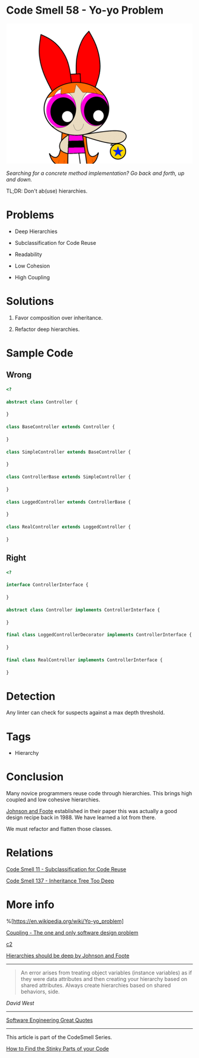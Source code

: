 # Code Smell 58 - Yo-yo Problem

![Code Smell 58 - Yo-yo Problem](Code%20Smell%2058%20-%20Yo-yo%20Problem.gif)

*Searching for a concrete method implementation? Go back and forth, up and down.*

TL;DR: Don't ab(use) hierarchies.

# Problems

- Deep Hierarchies

- Subclassification for Code Reuse

- Readability 

- Low Cohesion

- High Coupling
 
# Solutions

1.  Favor composition over inheritance.

2. Refactor deep hierarchies.

# Sample Code

## Wrong

[Gist Url]: # (https://gist.github.com/mcsee/85826dec4db583e6301c9c45a625a246)
```php
<?

abstract class Controller {

}

class BaseController extends Controller {

}

class SimpleController extends BaseController {

}

class ControllerBase extends SimpleController {

}

class LoggedController extends ControllerBase {

}

class RealController extends LoggedController {

}

```

## Right

[Gist Url]: # (https://gist.github.com/mcsee/d50419e3b895ee4d4341ca3c31faa091)
```php
<?

interface ControllerInterface {
  
}

abstract class Controller implements ControllerInterface {

}

final class LoggedControllerDecorator implements ControllerInterface {

}

final class RealController implements ControllerInterface {

}
```

# Detection

Any linter can check for suspects against a max depth threshold.

# Tags

- Hierarchy

# Conclusion

Many novice programmers reuse code through hierarchies. This brings high coupled and low cohesive hierarchies. 

[Johnson and Foote](http://www.laputan.org/drc.html) established in their paper this was actually a good design recipe back in 1988. We have learned a lot from there.

We must refactor and flatten those classes.

# Relations

[Code Smell 11 - Subclassification for Code Reuse](https://github.com/mcsee/Software-Design-Articles/tree/main/Articles/Code%20Smells/Code%20Smell%2011%20-%20Subclassification%20for%20Code%20Reuse/readme.md)

[Code Smell 137 - Inheritance Tree Too Deep](https://github.com/mcsee/Software-Design-Articles/tree/main/Articles/Code%20Smells/Code%20Smell%20137%20-%20Inheritance%20Tree%20Too%20Deep/readme.md)

# More info

%[https://en.wikipedia.org/wiki/Yo-yo_problem]

[Coupling - The one and only software design problem](https://github.com/mcsee/Software-Design-Articles/tree/main/Articles/Theory/Coupling%20-%20The%20one%20and%20only%20software%20design%20problem/readme.md)

[c2](https://wiki.c2.com/?DeepClassHierarchies)

[Hierarchies should be deep by Johnson and Foote](http://www.laputan.org/drc.html)
 
* * *

>   An error arises from treating object variables (instance variables) as if they were data attributes and then creating your hierarchy based on shared attributes. Always create hierarchies based on shared behaviors, side.

_David West_
 
* * *
 
[Software Engineering Great Quotes](https://github.com/mcsee/Software-Design-Articles/tree/main/Articles/Quotes/Software%20Engineering%20Great%20Quotes/readme.md)

* * *

This article is part of the CodeSmell Series.

[How to Find the Stinky Parts of your Code](https://github.com/mcsee/Software-Design-Articles/tree/main/Articles/Code%20Smells/How%20to%20Find%20the%20Stinky%20parts%20of%20your%20Code/readme.md)